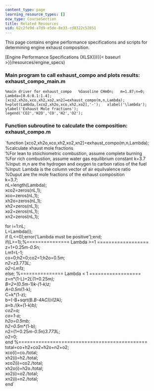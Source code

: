 ```yaml
---
content_type: page
learning_resource_types: []
ocw_type: CourseSection
title: Related Resources
uid: 62c2fe9d-a7d9-e5de-8e33-cd8322c52851
---
```


This page contains engine performance specifications and scripts for determining engine exhaust composition.

[Engine Performance Specifications (XLSX)]({{< baseurl >}}/resources/engine_specs)

### Main program to call exhaust\_compo and plots results: exhaust\_compo\_main.m 

`%main driver for exhaust_compo  
%Gasoline CHmOn;  
m=1.87;n=0;  
Lambda=[0.6:0.1:1.4];  
[xco2,xh2o,xco,xh2,xo2,xn2]=exhaust_compo(m,n,Lambda);  
h=plot(Lambda,[xco2,xh2o,xco,xh2,xo2],'-');  
xlabel('\lambda');  
ylabel('Exhaust Mole fractions');  
legend('CO2','H2O','CO','H2','O2');`

### Function subroutine to calculate the composition: exhaust\_compo.m 

`function [xco2,xh2o,xco,xh2,xo2,xn2]=exhaust_compo(m,n,Lambda);  
%calculate xhaust mole fractions  
%For lean to stoichiometric combustion, assume complete burning  
%For rich combustion, assume water gas equilibrium constant k=3.7  
%Input: m,n are the hydrogen and oxygen to carbon ratios of the fuel  
%Input: Lambda is the column vector of air equilvalence ratio  
%Ouput are the mole fractions of the exhaust composition  
k=3.7;  
nL=length(Lambda);  
xco2=zeros(nL,1);  
xco=zeros(nL,1);  
xh2o=zeros(nL,1);  
xh2=zeros(nL,1);  
xo2=zeros(nL,1);  
xn2=zeros(nL,1);  
  
for i=1:nL;  
L=Lambda(i);  
if (L<=0);error('Lambda must be positive');end;  
if(L>=1);%=============== Lambda >=1 ==================  
z=1+0.25*m-0.5*n;  
Lm1=L-1;  
co=0;h2=0;co2=1;h2o=0.5*m;  
n2=z*3.773*L;  
o2=Lm1*z;  
else; %=============== Lambda < 1 ==================  
z=n*(1-L)+2*L*(1+0.25*m);  
B=2+(0.5*m-1)*k-(1-k)*z;  
A=0.5*m*(1-k);  
C=k*(1-z);  
b=(-B+sqrt(B.*B-4*A*C))/(2*A);  
a=b./(k+(1-k)*b);  
co2=a;  
co=1-a;  
h2o=0.5*m*b;  
h2=0.5*m*(1-b);  
n2=(1+0.25*m-0.5*n)*3.773*L;  
o2=0;  
end %=============================================  
total=co+h2+co2+h2o+n2+o2;  
xco(i)=co./total;  
xh2(i)=h2./total;  
xco2(i)=co2./total;  
xh2o(i)=h2o./total;  
xo2(i)=o2./total;  
xn2(i)=n2./total;  
end`